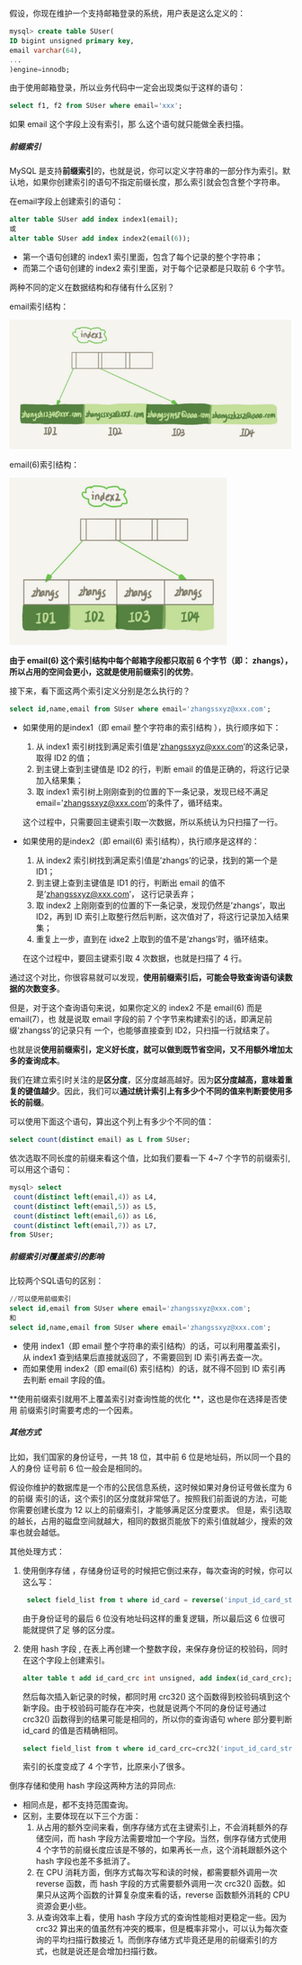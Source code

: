 假设，你现在维护一个支持邮箱登录的系统，用户表是这么定义的：

```sql
mysql> create table SUser(
ID bigint unsigned primary key,
email varchar(64),
...
)engine=innodb; 
```

由于使用邮箱登录，所以业务代码中一定会出现类似于这样的语句：

```sql
select f1, f2 from SUser where email='xxx';
```

如果 email 这个字段上没有索引，那 么这个语句就只能做全表扫描。

##### 前缀索引

MySQL 是支持**前缀索引**的，也就是说，你可以定义字符串的一部分作为索引。默认地，如果你创建索引的语句不指定前缀长度，那么索引就会包含整个字符串。

在email字段上创建索引的语句：

```sql
alter table SUser add index index1(email);
或
alter table SUser add index index2(email(6));
```

- 第一个语句创建的 index1 索引里面，包含了每个记录的整个字符串； 
- 而第二个语句创建的 index2 索引里面，对于每个记录都是只取前 6 个字节。  

两种不同的定义在数据结构和存储有什么区别？

email索引结构：

![QQ截图20210306180238](../../media/QQ截图20210306180238.png)

email(6)索引结构：

![QQ截图20210306180309](../../media/QQ截图20210306180309.png)

**由于 email(6) 这个索引结构中每个邮箱字段都只取前 6 个字节（即： zhangs），所以占用的空间会更小，这就是使用前缀索引的优势**。  

接下来，看下面这两个索引定义分别是怎么执行的？

```sql
select id,name,email from SUser where email='zhangssxyz@xxx.com';
```

- 如果使用的是index1（即 email 整个字符串的索引结构 ），执行顺序如下：

  1.  从 index1 索引树找到满足索引值是’zhangssxyz@xxx.com’的这条记录，取得 ID2 的值；  
  2.  到主键上查到主键值是 ID2 的行，判断 email 的值是正确的，将这行记录加入结果集； 
  3.  取 index1 索引树上刚刚查到的位置的下一条记录，发现已经不满足 email='zhangssxyz@xxx.com’的条件了，循环结束。  

  这个过程中，只需要回主键索引取一次数据，所以系统认为只扫描了一行。 

- 如果使用的是index2（即 email(6) 索引结构），执行顺序是这样的： 

  1.  从 index2 索引树找到满足索引值是’zhangs’的记录，找到的第一个是 ID1； 
  2.  到主键上查到主键值是 ID1 的行，判断出 email 的值不是’zhangssxyz@xxx.com’， 这行记录丢弃； 
  3.  取 index2 上刚刚查到的位置的下一条记录，发现仍然是’zhangs’，取出 ID2，再到 ID 索引上取整行然后判断，这次值对了，将这行记录加入结果集； 
  4.  重复上一步，直到在 idxe2 上取到的值不是’zhangs’时，循环结束。 

  在这个过程中，要回主键索引取 4 次数据，也就是扫描了 4 行。  

通过这个对比，你很容易就可以发现，**使用前缀索引后，可能会导致查询语句读数据的次数变多**。

但是，对于这个查询语句来说，如果你定义的 index2 不是 email(6) 而是 email(7），也 就是说取 email 字段的前 7 个字节来构建索引的话，即满足前缀’zhangss’的记录只有 一个，也能够直接查到 ID2，只扫描一行就结束了。  

也就是说**使用前缀索引，定义好长度，就可以做到既节省空间，又不用额外增加太多的查询成本**。

我们在建立索引时关注的是**区分度**，区分度越高越好。因为**区分度越高，意味着重复的键值越少**。因此，我们可以**通过统计索引上有多少个不同的值来判断要使用多长的前缀**。

可以使用下面这个语句，算出这个列上有多少个不同的值：  

```sql
select count(distinct email) as L from SUser;
```

依次选取不同长度的前缀来看这个值，比如我们要看一下 4~7 个字节的前缀索引,可以用这个语句：  

```sql
mysql> select
 count(distinct left(email,4)）as L4,
 count(distinct left(email,5)）as L5,
 count(distinct left(email,6)）as L6,
 count(distinct left(email,7)）as L7,
from SUser;
```

##### 前缀索引对覆盖索引的影响

比较两个SQL语句的区别：

```sql
//可以使用前缀索引
select id,email from SUser where email='zhangssxyz@xxx.com';
和
select id,name,email from SUser where email='zhangssxyz@xxx.com';
```

- 使用 index1（即 email 整个字符串的索引结构）的话，可以利用覆盖索引，从 index1 查到结果后直接就返回了，不需要回到 ID 索引再去查一次。
- 而如果使用 index2（即 email(6) 索引结构）的话，就不得不回到 ID 索引再去判断 email 字段的值。

**使用前缀索引就用不上覆盖索引对查询性能的优化 **，这也是你在选择是否使用 前缀索引时需要考虑的一个因素。

##### 其他方式

比如，我们国家的身份证号，一共 18 位，其中前 6 位是地址码，所以同一个县的人的身份 证号前 6 位一般会是相同的。  

假设你维护的数据库是一个市的公民信息系统，这时候如果对身份证号做长度为 6 的前缀 索引的话，这个索引的区分度就非常低了。按照我们前面说的方法，可能你需要创建长度为 12 以上的前缀索引，才能够满足区分度要求。 但是，索引选取的越长，占用的磁盘空间就越大，相同的数据页能放下的索引值就越少，搜索的效率也就会越低。 

其他处理方式：

1. 使用倒序存储 ，存储身份证号的时候把它倒过来存，每次查询的时候，你可以这么写：  

   ```sql
    select field_list from t where id_card = reverse('input_id_card_string');
   ```

   由于身份证号的最后 6 位没有地址码这样的重复逻辑，所以最后这 6 位很可能就提供了足 够的区分度。 

2. 使用 hash 字段 , 在表上再创建一个整数字段，来保存身份证的校验码，同时在这个字段上创建索引。

   ```sql
   alter table t add id_card_crc int unsigned, add index(id_card_crc);
   ```

   然后每次插入新记录的时候，都同时用 crc32() 这个函数得到校验码填到这个新字段。由于校验码可能存在冲突，也就是说两个不同的身份证号通过 crc32() 函数得到的结果可能是相同的，所以你的查询语句 where 部分要判断 id_card 的值是否精确相同。 

   ```sql
   select field_list from t where id_card_crc=crc32('input_id_card_string') and id_card='input_id_card_string'
   ```

   索引的长度变成了 4 个字节，比原来小了很多。 

倒序存储和使用 hash 字段这两种方法的异同点:

- 相同点是，都不支持范围查询。 
- 区别，主要体现在以下三个方面： 
  1. 从占用的额外空间来看，倒序存储方式在主键索引上，不会消耗额外的存储空间，而 hash 字段方法需要增加一个字段。当然，倒序存储方式使用 4 个字节的前缀长度应该是不够的，如果再长一点，这个消耗跟额外这个 hash 字段也差不多抵消了。 
  2. 在 CPU 消耗方面，倒序方式每次写和读的时候，都需要额外调用一次 reverse 函数，而 hash 字段的方式需要额外调用一次 crc32() 函数。如果只从这两个函数的计算复杂度来看的话，reverse 函数额外消耗的 CPU 资源会更小些。 
  3. 从查询效率上看，使用 hash 字段方式的查询性能相对更稳定一些。因为 crc32 算出来的值虽然有冲突的概率，但是概率非常小，可以认为每次查询的平均扫描行数接近 1。而倒序存储方式毕竟还是用的前缀索引的方式，也就是说还是会增加扫描行数。 



